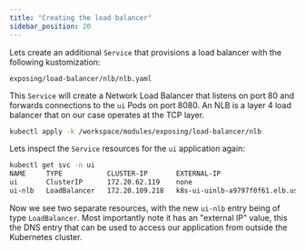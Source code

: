 ```yaml
---
title: "Creating the load balancer"
sidebar_position: 20
---
```


Lets create an additional `Service` that provisions a load balancer with the following kustomization:

```file
exposing/load-balancer/nlb/nlb.yaml
```

This `Service` will create a Network Load Balancer that listens on port 80 and forwards connections to the `ui` Pods on port 8080. An NLB is a layer 4 load balancer that on our case operates at the TCP layer.

```bash timeout=180 hook=add-lb hookTimeout=430
kubectl apply -k /workspace/modules/exposing/load-balancer/nlb
```

Lets inspect the `Service` resources for the `ui` application again:

```bash
kubectl get svc -n ui
NAME     TYPE           CLUSTER-IP       EXTERNAL-IP                                           PORT(S)        AGE
ui       ClusterIP      172.20.62.119    none                                                  80/TCP         4m30s
ui-nlb   LoadBalancer   172.20.109.218   k8s-ui-uinlb-a9797f0f61.elb.us-west-2.amazonaws.com   80:30396/TCP   14s
```

Now we see two separate resources, with the new `ui-nlb` entry being of type `LoadBalancer`. Most importantly note it has an "external IP" value, this the DNS entry that can be used to access our application from outside the Kubernetes cluster.